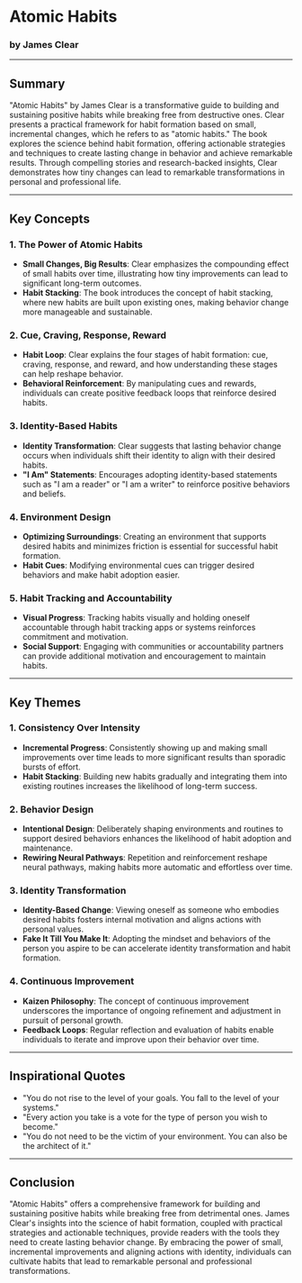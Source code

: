 # Atomic Habits

### by James Clear

---

## Summary

"Atomic Habits" by James Clear is a transformative guide to building and sustaining positive habits while breaking free from destructive ones. Clear presents a practical framework for habit formation based on small, incremental changes, which he refers to as "atomic habits." The book explores the science behind habit formation, offering actionable strategies and techniques to create lasting change in behavior and achieve remarkable results. Through compelling stories and research-backed insights, Clear demonstrates how tiny changes can lead to remarkable transformations in personal and professional life.

---

## Key Concepts

### 1. The Power of Atomic Habits

- **Small Changes, Big Results**: Clear emphasizes the compounding effect of small habits over time, illustrating how tiny improvements can lead to significant long-term outcomes.
- **Habit Stacking**: The book introduces the concept of habit stacking, where new habits are built upon existing ones, making behavior change more manageable and sustainable.

### 2. Cue, Craving, Response, Reward

- **Habit Loop**: Clear explains the four stages of habit formation: cue, craving, response, and reward, and how understanding these stages can help reshape behavior.
- **Behavioral Reinforcement**: By manipulating cues and rewards, individuals can create positive feedback loops that reinforce desired habits.

### 3. Identity-Based Habits

- **Identity Transformation**: Clear suggests that lasting behavior change occurs when individuals shift their identity to align with their desired habits.
- **"I Am" Statements**: Encourages adopting identity-based statements such as "I am a reader" or "I am a writer" to reinforce positive behaviors and beliefs.

### 4. Environment Design

- **Optimizing Surroundings**: Creating an environment that supports desired habits and minimizes friction is essential for successful habit formation.
- **Habit Cues**: Modifying environmental cues can trigger desired behaviors and make habit adoption easier.

### 5. Habit Tracking and Accountability

- **Visual Progress**: Tracking habits visually and holding oneself accountable through habit tracking apps or systems reinforces commitment and motivation.
- **Social Support**: Engaging with communities or accountability partners can provide additional motivation and encouragement to maintain habits.

---

## Key Themes

### 1. Consistency Over Intensity

- **Incremental Progress**: Consistently showing up and making small improvements over time leads to more significant results than sporadic bursts of effort.
- **Habit Stacking**: Building new habits gradually and integrating them into existing routines increases the likelihood of long-term success.

### 2. Behavior Design

- **Intentional Design**: Deliberately shaping environments and routines to support desired behaviors enhances the likelihood of habit adoption and maintenance.
- **Rewiring Neural Pathways**: Repetition and reinforcement reshape neural pathways, making habits more automatic and effortless over time.

### 3. Identity Transformation

- **Identity-Based Change**: Viewing oneself as someone who embodies desired habits fosters internal motivation and aligns actions with personal values.
- **Fake It Till You Make It**: Adopting the mindset and behaviors of the person you aspire to be can accelerate identity transformation and habit formation.

### 4. Continuous Improvement

- **Kaizen Philosophy**: The concept of continuous improvement underscores the importance of ongoing refinement and adjustment in pursuit of personal growth.
- **Feedback Loops**: Regular reflection and evaluation of habits enable individuals to iterate and improve upon their behavior over time.

---

## Inspirational Quotes

- "You do not rise to the level of your goals. You fall to the level of your systems."
- "Every action you take is a vote for the type of person you wish to become."
- "You do not need to be the victim of your environment. You can also be the architect of it."

---

## Conclusion

"Atomic Habits" offers a comprehensive framework for building and sustaining positive habits while breaking free from detrimental ones. James Clear's insights into the science of habit formation, coupled with practical strategies and actionable techniques, provide readers with the tools they need to create lasting behavior change. By embracing the power of small, incremental improvements and aligning actions with identity, individuals can cultivate habits that lead to remarkable personal and professional transformations.
